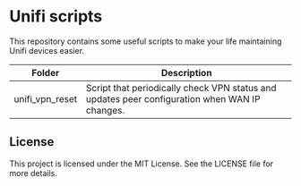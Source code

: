 # Unifi scripts

This repository contains some useful scripts to make your life maintaining Unifi devices easier.


|Folder|Description|
|-------|-------|
|unifi_vpn_reset|Script that periodically check VPN status and updates peer configuration when WAN IP changes.|


## License

This project is licensed under the MIT License. See the LICENSE file for more details.
